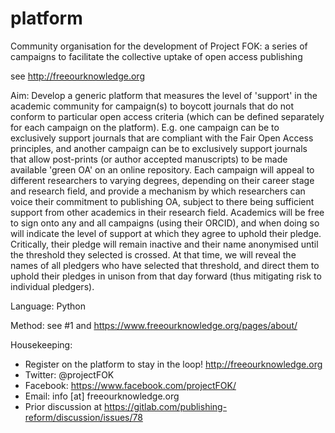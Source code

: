 # platform
Community organisation for the development of Project FOK: a series of campaigns to facilitate the collective uptake of open access publishing

see http://freeourknowledge.org

Aim: Develop a generic platform that measures the level of 'support' in the academic community for campaign(s) to boycott journals that do not conform to particular open access criteria (which can be defined separately for each campaign on the platform). E.g. one campaign can be to exclusively support journals that are compliant with the Fair Open Access principles, and another campaign can be to exclusively support journals that allow post-prints (or author accepted manuscripts) to be made available 'green OA' on an online repository. Each campaign will appeal to different researchers to varying degrees, depending on their career stage and research field, and provide a mechanism by which researchers can voice their commitment to publishing OA, subject to there being sufficient support from other academics in their research field. Academics will be free to sign onto any and all campaigns (using their ORCID), and when doing so will indicate the level of support at which they agree to uphold their pledge. Critically, their pledge will remain inactive and their name anonymised until the threshold they selected is crossed. At that time, we will reveal the names of all pledgers who have selected that threshold, and direct them to uphold their pledges in unison from that day forward (thus mitigating risk to individual pledgers).

Language: Python

Method: see #1 and https://www.freeourknowledge.org/pages/about/

Housekeeping:
- Register on the platform to stay in the loop! http://freeourknowledge.org
- Twitter: @projectFOK
- Facebook: https://www.facebook.com/projectFOK/
- Email: info [at] freeourknowledge.org
- Prior discussion at https://gitlab.com/publishing-reform/discussion/issues/78
